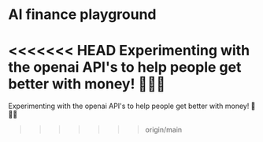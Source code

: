 # AI finance playground

<<<<<<< HEAD
Experimenting with the openai API's to help people get better with money! 🤑🤑🤑
=======
Experimenting with the openai API's to help people get better with money! 🤑🤑🤑
>>>>>>> origin/main
